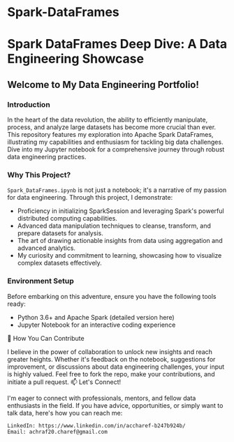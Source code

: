 # Spark-DataFrames

# Spark DataFrames Deep Dive: A Data Engineering Showcase

## Welcome to My Data Engineering Portfolio!

### Introduction
In the heart of the data revolution, the ability to efficiently manipulate, process, and analyze large datasets has become more crucial than ever. This repository features my exploration into Apache Spark DataFrames, illustrating my capabilities and enthusiasm for tackling big data challenges. Dive into my Jupyter notebook for a comprehensive journey through robust data engineering practices.

### Why This Project?
`Spark_DataFrames.ipynb` is not just a notebook; it's a narrative of my passion for data engineering. Through this project, I demonstrate:
- Proficiency in initializing SparkSession and leveraging Spark's powerful distributed computing capabilities.
- Advanced data manipulation techniques to cleanse, transform, and prepare datasets for analysis.
- The art of drawing actionable insights from data using aggregation and advanced analytics.
- My curiosity and commitment to learning, showcasing how to visualize complex datasets effectively.

### Environment Setup
Before embarking on this adventure, ensure you have the following tools ready:
- Python 3.6+ and Apache Spark (detailed version here)
- Jupyter Notebook for an interactive coding experience

🌟 How You Can Contribute

I believe in the power of collaboration to unlock new insights and reach greater heights. Whether it's feedback on the notebook, suggestions for improvement, or discussions about data engineering challenges, your input is highly valued. Feel free to fork the repo, make your contributions, and initiate a pull request.
📫 Let's Connect!

I'm eager to connect with professionals, mentors, and fellow data enthusiasts in the field. If you have advice, opportunities, or simply want to talk data, here's how you can reach me:

    LinkedIn: https://www.linkedin.com/in/accharef-b247b924b/
    Email: achraf20.charef@gmail.com
